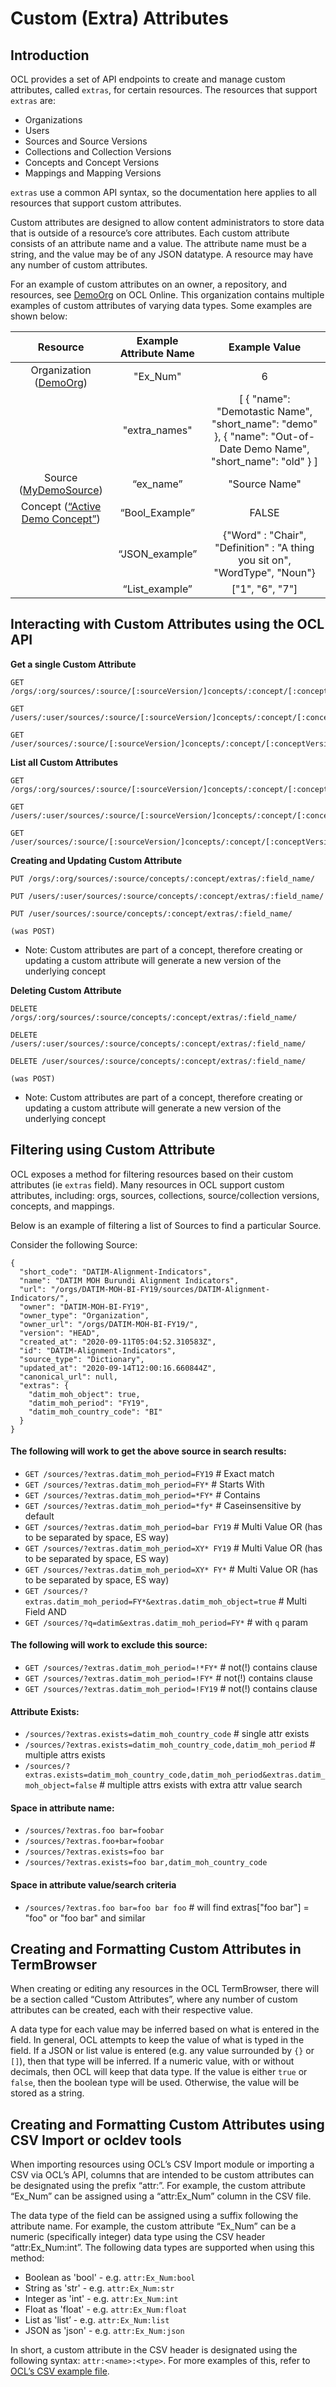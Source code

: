 # Custom (Extra) Attributes

## Introduction

OCL provides a set of API endpoints to create and manage custom attributes, called `extras`, for certain resources. The resources that support `extras` are:
* Organizations
* Users
* Sources and Source Versions
* Collections and Collection Versions
* Concepts and Concept Versions
* Mappings and Mapping Versions

`extras` use a common API syntax, so the documentation here applies to all resources that support custom attributes.

Custom attributes are designed to allow content administrators to store data that is outside of a resource’s core attributes. Each custom attribute consists of an attribute name and a value. The attribute name must be a string, and the value may be of any JSON datatype. A resource may have any number of custom attributes.

For an example of custom attributes on an owner, a repository, and resources, see [DemoOrg](https://app.openconceptlab.org/#/orgs/DemoOrg/) on OCL Online. This organization contains multiple examples of custom attributes of varying data types. Some examples are shown below:

|           **Resource**          | **Example Attribute Name** |                                                        **Example Value**                                                        |
|:-------------------------------:|:--------------------------:|:-------------------------------------------------------------------------------------------------------------------------------:|
|      Organization ([DemoOrg](https://app.openconceptlab.org/#/orgs/DemoOrg/))     |          "Ex_Num"          |                                                                6                                                                |
|                                 |        "extra_names"       | [  {   "name": "Demotastic Name",   "short_name": "demo"  },   {   "name": "Out-of-Date Demo Name",   "short_name": "old"  }  ] |
|      Source ([MyDemoSource](https://app.openconceptlab.org/#/orgs/DemoOrg/sources/MyDemoSource/))      |          “ex_name”         |                                                          "Source Name"                                                          |
| Concept ([“Active Demo Concept”](https://app.openconceptlab.org/#/orgs/DemoOrg/sources/MyDemoSource/concepts/Act/)) |       “Bool_Example”       |                                                              FALSE                                                              |
|                                 |       “JSON_example”       |                           {"Word" : "Chair", "Definition" : "A thing you sit on", "WordType", "Noun"}                           |
|                                 |       “List_example”       |                                                         ["1", "6", "7"]                                                         |

## Interacting with Custom Attributes using the OCL API
**Get a single Custom Attribute**
```
GET /orgs/:org/sources/:source/[:sourceVersion/]concepts/:concept/[:conceptVersion/]extras/:field_name/
 
GET /users/:user/sources/:source/[:sourceVersion/]concepts/:concept/[:conceptVersion/]extras/:field_name/
 
GET /user/sources/:source/[:sourceVersion/]concepts/:concept/[:conceptVersion/]extras/:field_name/
```

**List all Custom Attributes**
```
GET /orgs/:org/sources/:source/[:sourceVersion/]concepts/:concept/[:conceptVersion/]extras/
 
GET /users/:user/sources/:source/[:sourceVersion/]concepts/:concept/[:conceptVersion/]extras/

GET /user/sources/:source/[:sourceVersion/]concepts/:concept/[:conceptVersion/]extras/
```

**Creating and Updating Custom Attribute**
```
PUT /orgs/:org/sources/:source/concepts/:concept/extras/:field_name/

PUT /users/:user/sources/:source/concepts/:concept/extras/:field_name/

PUT /user/sources/:source/concepts/:concept/extras/:field_name/

(was POST)
```

* Note: Custom attributes are part of a concept, therefore creating or updating a custom attribute will generate a new version of the underlying concept

**Deleting Custom Attribute**
```
DELETE /orgs/:org/sources/:source/concepts/:concept/extras/:field_name/

DELETE /users/:user/sources/:source/concepts/:concept/extras/:field_name/

DELETE /user/sources/:source/concepts/:concept/extras/:field_name/

(was POST)
```

* Note: Custom attributes are part of a concept, therefore creating or updating a custom attribute will generate a new version of the underlying concept

## Filtering using Custom Attribute

OCL exposes a method for filtering resources based on their custom attributes (ie `extras` field). Many resources in OCL support custom attributes, including: orgs, sources, collections, source/collection versions, concepts, and mappings.


Below is an example of filtering a list of Sources to find a particular Source.

Consider the following Source:
```
{
  "short_code": "DATIM-Alignment-Indicators",
  "name": "DATIM MOH Burundi Alignment Indicators",
  "url": "/orgs/DATIM-MOH-BI-FY19/sources/DATIM-Alignment-Indicators/",
  "owner": "DATIM-MOH-BI-FY19",
  "owner_type": "Organization",
  "owner_url": "/orgs/DATIM-MOH-BI-FY19/",
  "version": "HEAD",
  "created_at": "2020-09-11T05:04:52.310583Z",
  "id": "DATIM-Alignment-Indicators",
  "source_type": "Dictionary",
  "updated_at": "2020-09-14T12:00:16.660844Z",
  "canonical_url": null,
  "extras": {
    "datim_moh_object": true,
    "datim_moh_period": "FY19",
    "datim_moh_country_code": "BI"
  }
}
```

#### The following will work to get the above source in search results:
* `GET /sources/?extras.datim_moh_period=FY19`   # Exact match
* `GET /sources/?extras.datim_moh_period=FY*`     # Starts With
* `GET /sources/?extras.datim_moh_period=*FY*`   # Contains
* `GET /sources/?extras.datim_moh_period=*fy*`   # Caseinsensitive by default
* `GET /sources/?extras.datim_moh_period=bar FY19`   # Multi Value OR (has to be separated by space, ES way)
* `GET /sources/?extras.datim_moh_period=XY* FY19`   # Multi Value OR (has to be separated by space, ES way)
* `GET /sources/?extras.datim_moh_period=XY* FY*`   # Multi Value OR (has to be separated by space, ES way)
* `GET /sources/?extras.datim_moh_period=FY*&extras.datim_moh_object=true`   # Multi Field AND
* `GET /sources/?q=datim&extras.datim_moh_period=FY*`   # with `q` param

#### The following will work to exclude this source:
* `GET /sources/?extras.datim_moh_period=!*FY*`   # not(!) contains clause
* `GET /sources/?extras.datim_moh_period=!FY*`   # not(!) contains clause
* `GET /sources/?extras.datim_moh_period=!FY19`   # not(!) contains clause



#### Attribute Exists:
* `/sources/?extras.exists=datim_moh_country_code` # single attr exists
* `/sources/?extras.exists=datim_moh_country_code,datim_moh_period` # multiple attrs exists
* `/sources/?extras.exists=datim_moh_country_code,datim_moh_period&extras.datim_moh_object=false` # multiple attrs exists with extra attr value search

#### Space in attribute name:
* `/sources/?extras.foo bar=foobar`
* `/sources/?extras.foo+bar=foobar`
* `/sources/?extras.exists=foo bar`
* `/sources/?extras.exists=foo bar,datim_moh_country_code`

#### Space in attribute value/search criteria
* `/sources/?extras.foo bar=foo bar foo` # will find extras["foo bar"] = "foo" or "foo bar" and similar

## Creating and Formatting Custom Attributes in TermBrowser
When creating or editing any resources in the OCL TermBrowser, there will be a section called “Custom Attributes”, where any number of custom attributes can be created, each with their respective value. 

A data type for each value may be inferred based on what is entered in the field. In general, OCL attempts to keep the value of what is typed in the field. If a JSON or list value is entered (e.g. any value surrounded by `{}` or `[]`), then that type will be inferred. If a numeric value, with or without decimals, then OCL will keep that data type. If the value is either `true` or `false`, then the boolean type will be used. Otherwise, the value will be stored as a string.

## Creating and Formatting Custom Attributes using CSV Import or ocldev tools
When importing resources using OCL’s CSV Import module or importing a CSV via OCL’s API, columns that are intended to be custom attributes can be designated using the prefix “attr:”. For example, the custom attribute “Ex_Num” can be assigned using a “attr:Ex_Num” column in the CSV file.

The data type of the field can be assigned using a suffix following the attribute name. For example, the custom attribute “Ex_Num” can be a numeric (specifically integer) data type using the CSV header “attr:Ex_Num:int”. The following data types are supported when using this method:
* Boolean as 'bool' - e.g. `attr:Ex_Num:bool`
* String as 'str' - e.g. `attr:Ex_Num:str`
* Integer as 'int' - e.g. `attr:Ex_Num:int`
* Float as 'float' - e.g. `attr:Ex_Num:float`
* List as 'list’ - e.g. `attr:Ex_Num:list`
* JSON as 'json' - e.g. `attr:Ex_Num:json`

In short, a custom attribute in the CSV header is designated using the following syntax: `attr:<name>:<type>`. For more examples of this, refer to [OCL’s CSV example file](https://drive.google.com/file/d/1lmK0qDlDJU4Mth__gCeSkPkiON0c0I02/view).

